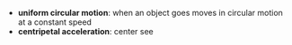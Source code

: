 - **uniform circular motion**: when an object goes moves in circular motion at a constant speed
- **centripetal acceleration**: center see